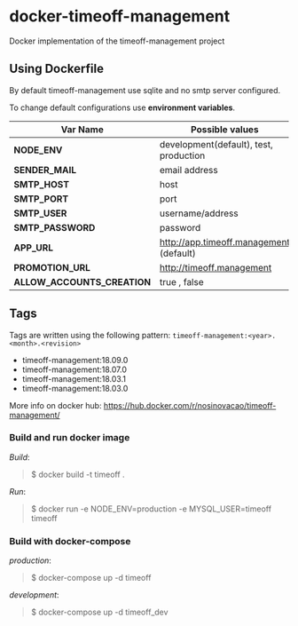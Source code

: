 # docker-timeoff-management

Docker implementation of the timeoff-management project

## Using Dockerfile

By default timeoff-management use sqlite and no smtp server configured.

To change default configurations use **environment variables**.

| Var Name | Possible values|
| -------- | ------ |
| **NODE_ENV** | development(default), test, production |
| **SENDER_MAIL** | email address |
| **SMTP_HOST** | host |
| **SMTP_PORT** | port |
| **SMTP_USER** | username/address |
| **SMTP_PASSWORD** | password |
| **APP_URL** | <http://app.timeoff.management> (default) |
| **PROMOTION_URL** | <http://timeoff.management> |
| **ALLOW_ACCOUNTS_CREATION** | true , false |

## Tags

Tags are written using the following pattern: `timeoff-management:<year>.<month>.<revision>`

* timeoff-management:18.09.0
* timeoff-management:18.07.0
* timeoff-management:18.03.1
* timeoff-management:18.03.0

More info on docker hub: <https://hub.docker.com/r/nosinovacao/timeoff-management/>

### Build and run docker image

_Build_:
> $ docker build -t timeoff .

_Run_:
> $ docker run -e NODE_ENV=production -e MYSQL_USER=timeoff timeoff

### Build with docker-compose

_production_:
> $ docker-compose up -d timeoff

_development_:
> $ docker-compose up -d timeoff_dev
